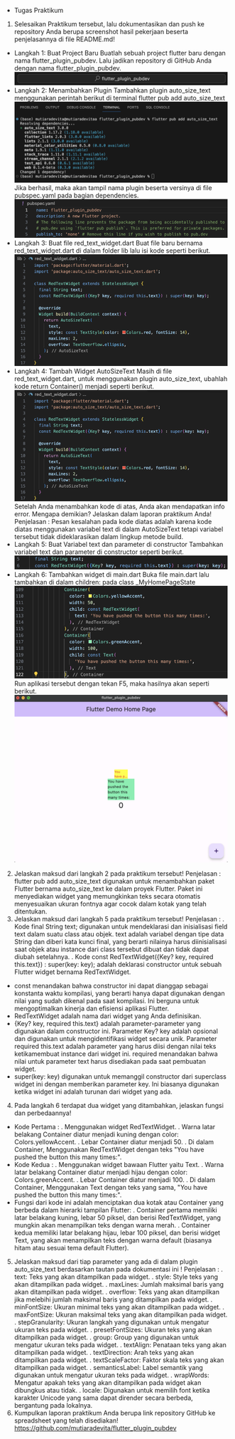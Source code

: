 - Tugas Praktikum
1. Selesaikan Praktikum tersebut, lalu dokumentasikan dan push ke repository Anda berupa screenshot hasil pekerjaan beserta penjelasannya di file README.md!
- Langkah 1: Buat Project Baru
Buatlah sebuah project flutter baru dengan nama flutter_plugin_pubdev. Lalu jadikan repository di GitHub Anda dengan nama flutter_plugin_pubdev.
![Alt text](image.png)
- Langkah 2: Menambahkan Plugin
Tambahkan plugin auto_size_text menggunakan perintah berikut di terminal
flutter pub add auto_size_text
![Alt text](image-1.png)
Jika berhasil, maka akan tampil nama plugin beserta versinya di file pubspec.yaml pada bagian dependencies.
![Alt text](image-2.png)
- Langkah 3: Buat file red_text_widget.dart
Buat file baru bernama red_text_widget.dart di dalam folder lib lalu isi kode seperti berikut.
![Alt text](image-3.png)
- Langkah 4: Tambah Widget AutoSizeText
Masih di file red_text_widget.dart, untuk menggunakan plugin auto_size_text, ubahlah kode return Container() menjadi seperti berikut.
![Alt text](image-4.png)
Setelah Anda menambahkan kode di atas, Anda akan mendapatkan info error. Mengapa demikian? Jelaskan dalam laporan praktikum Anda!
Penjelasan :
Pesan kesalahan pada kode diatas adalah karena kode diatas menggunakan variabel text di dalam AutoSizeText tetapi variabel tersebut tidak dideklarasikan dalam lingkup metode build.
- Langkah 5: Buat Variabel text dan parameter di constructor
Tambahkan variabel text dan parameter di constructor seperti berikut.
![Alt text](image-5.png)
- Langkah 6: Tambahkan widget di main.dart
Buka file main.dart lalu tambahkan di dalam children: pada class _MyHomePageState
![Alt text](image-6.png)
Run aplikasi tersebut dengan tekan F5, maka hasilnya akan seperti berikut.
![Alt text](image-7.png)
2. Jelaskan maksud dari langkah 2 pada praktikum tersebut!
Penjelasan :
flutter pub add auto_size_text digunakan untuk menambahkan paket Flutter bernama auto_size_text ke dalam proyek Flutter. Paket ini menyediakan widget yang memungkinkan teks secara otomatis menyesuaikan ukuran fontnya agar cocok dalam kotak yang telah ditentukan.
3. Jelaskan maksud dari langkah 5 pada praktikum tersebut!
Penjelasan :
. Kode final String text; digunakan untuk mendeklarasi dan inisialisasi field text dalam suatu class atau objek. text adalah variabel dengan tipe data String dan diberi kata kunci final, yang berarti nilainya harus diinisialisasi saat objek atau instance dari class tersebut dibuat dan tidak dapat diubah setelahnya.
. Kode const RedTextWidget({Key? key, required this.text}) : super(key: key); adalah deklarasi constructor untuk sebuah Flutter widget bernama RedTextWidget.
- const menandakan bahwa constructor ini dapat dianggap sebagai konstanta waktu kompilasi, yang berarti hanya dapat digunakan dengan nilai yang sudah dikenal pada saat kompilasi. Ini berguna untuk mengoptimalkan kinerja dan efisiensi aplikasi Flutter.
- RedTextWidget adalah nama dari widget yang Anda definisikan.
- {Key? key, required this.text} adalah parameter-parameter yang digunakan dalam constructor ini. Parameter Key? key adalah opsional dan digunakan untuk mengidentifikasi widget secara unik. Parameter required this.text adalah parameter yang harus diisi dengan nilai teks ketikamembuat instance dari widget ini. required menandakan bahwa nilai untuk parameter text harus disediakan pada saat pembuatan widget.
- super(key: key) digunakan untuk memanggil constructor dari superclass widget ini dengan memberikan parameter key. Ini biasanya digunakan ketika widget ini adalah turunan dari widget yang ada.
4. Pada langkah 6 terdapat dua widget yang ditambahkan, jelaskan fungsi dan perbedaannya!
- Kode Pertama :
. Menggunakan widget RedTextWidget.
. Warna latar belakang Container diatur menjadi kuning dengan color: Colors.yellowAccent.
. Lebar Container diatur menjadi 50.
. Di dalam Container, Menggunakan RedTextWidget dengan teks "You have pushed the button this many times:".
- Kode Kedua :
. Menggunakan widget bawaan Flutter yaitu Text.
. Warna latar belakang Container diatur menjadi hijau dengan color: Colors.greenAccent.
. Lebar Container diatur menjadi 100.
. Di dalam Container, Menggunakan Text dengan teks yang sama, "You have pushed the button this many times:".
- Fungsi dari kode ini adalah menciptakan dua kotak atau Container yang berbeda dalam hierarki tampilan Flutter:
. Container pertama memiliki latar belakang kuning, lebar 50 piksel, dan berisi RedTextWidget, yang mungkin akan menampilkan teks dengan warna merah.
. Container kedua memiliki latar belakang hijau, lebar 100 piksel, dan berisi widget Text, yang akan menampilkan teks dengan warna default (biasanya hitam atau sesuai tema default Flutter).
5. Jelaskan maksud dari tiap parameter yang ada di dalam plugin auto_size_text berdasarkan tautan pada dokumentasi ini !
Penjelasan :
. text: Teks yang akan ditampilkan pada widget.
. style: Style teks yang akan ditampilkan pada widget.
. maxLines: Jumlah maksimal baris yang akan ditampilkan pada widget.
. overflow: Teks yang akan ditampilkan jika melebihi jumlah maksimal baris yang ditampilkan pada widget.
. minFontSize: Ukuran minimal teks yang akan ditampilkan pada widget.
. maxFontSize: Ukuran maksimal teks yang akan ditampilkan pada widget.
. stepGranularity: Ukuran langkah yang digunakan untuk mengatur ukuran teks pada widget.
. presetFontSizes: Ukuran teks yang akan ditampilkan pada widget.
. group: Group yang digunakan untuk mengatur ukuran teks pada widget.
. textAlign: Penataan teks yang akan ditampilkan pada widget.
. textDirection: Arah teks yang akan ditampilkan pada widget.
. textScaleFactor: Faktor skala teks yang akan ditampilkan pada widget.
. semanticsLabel: Label semantik yang digunakan untuk mengatur ukuran teks pada widget.
. wrapWords: Mengatur apakah teks yang akan ditampilkan pada widget akan dibungkus atau tidak.
. locale: Digunakan untuk memilih font ketika karakter Unicode yang sama dapat dirender secara berbeda, bergantung pada lokalnya.
6. Kumpulkan laporan praktikum Anda berupa link repository GitHub ke spreadsheet yang telah disediakan!
https://github.com/mutiaradevita/flutter_plugin_pubdev
